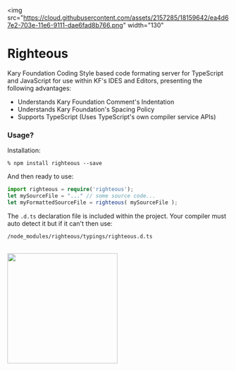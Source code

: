 
<img src="https://cloud.githubusercontent.com/assets/2157285/18159642/ea4d67e2-703e-11e6-9111-dae6fad8b766.png" width="130"
> 

# Righteous
Kary Foundation Coding Style based code formating server for TypeScript and JavaScript for use within KF's IDES and Editors, presenting the following advantages:

- Understands Kary Foundation Comment's Indentation
- Understands Kary Foundation's Spacing Policy
- Supports TypeScript (Uses TypeScript's own compiler service APIs)

### Usage?
Installation:
```
% npm install righteous --save
```
And then ready to use:
```TypeScript
import righteous = require('righteous');
let mySourceFile = "..." // some source code...
let myFormattedSourceFile = righteous( mySourceFile );
```
The `.d.ts` declaration file is included within the project. Your compiler must auto detect it but if it can't then use:
```
/node_modules/righteous/typings/righteous.d.ts
```

<br />
<a href="http://www.karyfoundation.org/">
    <img src="http://www.karyfoundation.org/foundation/logo/github-full-horse.png" width="250"/>
</a>
